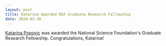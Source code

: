 ```yaml
---
layout: post
title: Katarina Awarded NSF Graduate Research Fellowship
date: 2020-03-30
---
```

<!-- <div class="container">
  <img class="hover_box" style="width:50%" src="IMAGE_PATH" alt="ALT_TEXT" >
  <div class="caption" style="width:50%; bottom:3%"><p>CAPTION_TEXT</p></div>
</div> -->

[Katarina Popovic](https://murpheylab.github.io/people/katarinapopovic) was awarded the National Science Foundation's Graduate Research Fellowship. Congratulations, Katarina!
